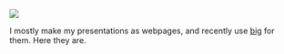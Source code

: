 ![](https://farm2.staticflickr.com/1593/25640239010_5a52d7cd43_h.jpg)

I mostly make my presentations as webpages, and recently use
[big](https://github.com/tmcw/big) for them. Here they are.
